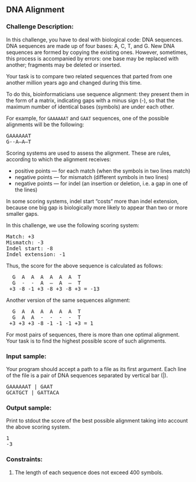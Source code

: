 <h2>DNA Alignment</h2>

<h3>Challenge Description:</h3>

<p>
    In this challenge, you have to deal with biological code: DNA sequences. DNA sequences are made up
    of four bases: A, C, T, and G. New DNA sequences are formed by copying the existing ones.
    However, sometimes, this process is accompanied by errors: one base may be replaced with another;
    fragments may be deleted or inserted.
</p>

<p>
    Your task is to compare two related sequences that parted from one another million years ago and
    changed during this time.
</p>
<p>
    To do this, bioinformaticians use sequence alignment: they present them in the form of a matrix,
    indicating gaps with a minus sign (-), so that the maximum number of identical bases (symbols) are
    under each other.
</p>
<p>
    For example, for <code>GAAAAAAT</code> and <code>GAAT</code> sequences, one of the possible alignments
    will be the following:
</p><pre>GAAAAAAT
G--A&#x2013;A&#x2013;T
</pre>

<p>
    Scoring systems are used to assess the alignment. These are rules, according to which the alignment receives:
</p>
<ul>
<li>positive points&#xA0;&#x2014; for each match (when the symbols in two lines match)</li>
<li>negative points&#xA0;&#x2014; for mismatch (different symbols in two lines)</li>
<li>negative points&#xA0;&#x2014; for indel (an insertion or deletion, i.e. a gap in one of the lines)</li>
</ul>

<p>
    In some scoring systems, indel start  &#x201C;costs&#x201C; more than indel extension, because one big gap is biologically
    more likely to appear than two or more smaller gaps.
</p>
<p>
    In this challenge, we use the following scoring system:
</p>
<pre>Match: +3
Mismatch: -3
Indel start: -8
Indel extension: -1
</pre>

<p>
    Thus, the score for the above sequence is calculated as follows:
</p>
<pre>  G  A  A  A  A  A  A  T
  G  -  -  A  &#x2013;  A  &#x2013;  T
 +3 -8 -1 +3 -8 +3 -8 +3 = -13
</pre>

<p>
    Another version of the same sequences alignment:
</p>

<pre>  G  A  A  A  A  A  A  T
  G  A  A  -  -  -  -  T
 +3 +3 +3 -8 -1 -1 -1 +3 = 1
</pre>
<p>
    For most pairs of sequences, there is more than one optimal alignment. Your task is to find the highest
    possible score of such alignments.
</p>

<h3>Input sample:</h3>

<p>
    Your program should accept a path to a file as its first argument. Each line of the file is a pair of DNA
    sequences separated by vertical bar (|).
</p>

<pre class="description-input-output">GAAAAAAT | GAAT
GCATGCT | GATTACA</pre>

<h3>Output sample:</h3>

<p>
    Print to stdout the score of the best possible alignment taking into account the above scoring system.
</p>

<pre class="description-input-output">1
-3</pre>

<h3>Constraints:</h3>
<ol>
<li>The length of each sequence does not exceed 400 symbols.</li>
</ol>